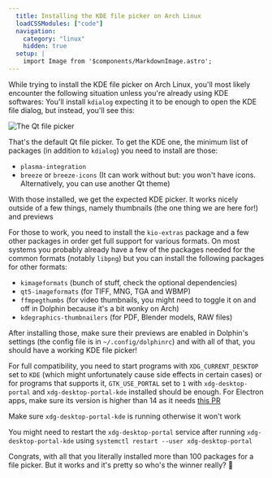 ```yaml
---
  title: Installing the KDE file picker on Arch Linux
  loadCSSModules: ["code"]
  navigation:
    category: "linux"
    hidden: true
  setup: |
    import Image from '$components/MarkdownImage.astro';
---
```


While trying to install the KDE file picker on Arch Linux, you'll most likely encounter the following situation unless you're already using KDE softwares: You'll install `kdialog` expecting it to be enough to open the KDE file dialog, but instead, you'll see this:

<Image src="/wiki/linux/filepickertragedy/kdialog.png" alt="The Qt file picker" caption="What is that?" />

That's the default Qt file picker. To get the KDE one, the minimum list of packages (in addition to `kdialog`) you need to install are those:

- `plasma-integration`
- `breeze` or `breeze-icons` (It can work without but: you won't have icons. Alternatively, you can use another Qt theme)

With those installed, we get the expected KDE picker. It works nicely outside of a few things, namely thumbnails (the one thing we are here for!) and previews

For those to work, you need to install the `kio-extras` package and a few other packages in order get full support for various formats. On most systems you probably already have a few of the packages needed for the common formats (notably `libpng`) but you can install the following packages for other formats:

- `kimageformats` (bunch of stuff, check the optional dependencies)
- `qt5-imageformats` (for TIFF, MNG, TGA and WBMP)
- `ffmpegthumbs` (for video thumbnails, you might need to toggle it on and off in Dolphin because it's a bit wonky on Arch)
- `kdegraphics-thumbnailers` (for PDF, Blender models, RAW files)

After installing those, make sure their previews are enabled in Dolphin's settings (the config file is in `~/.config/dolphinrc`) and with all of that, you should have a working KDE file picker!

For full compatibility, you need to start programs with `XDG_CURRENT_DESKTOP` set to `KDE` (which might unfortunately cause side effects in certain cases) or for programs that supports it, `GTK_USE_PORTAL` set to `1` with `xdg-desktop-portal` and `xdg-desktop-portal-kde` installed should be enough. For Electron apps, make sure its version is higher than 14 as it needs [this PR](https://github.com/electron/electron/pull/19159)

Make sure `xdg-desktop-portal-kde` is running otherwise it won't work

You might need to restart the `xdg-desktop-portal` service after running `xdg-desktop-portal-kde` using `systemctl restart --user xdg-desktop-portal`

Congrats, with all that you literally installed more than 100 packages for a file picker. But it works and it's pretty so who's the winner really? 🥲
